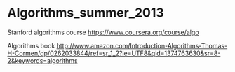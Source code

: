 Algorithms_summer_2013
======================

Stanford algorithms course
https://www.coursera.org/course/algo

Algorithms book
http://www.amazon.com/Introduction-Algorithms-Thomas-H-Cormen/dp/0262033844/ref=sr_1_2?ie=UTF8&qid=1374763630&sr=8-2&keywords=algorithms
